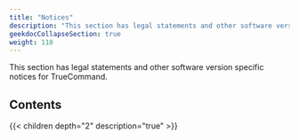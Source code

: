 ```yaml
---
title: "Notices"
description: "This section has legal statements and other software version specific notices for TrueCommand."
geekdocCollapseSection: true
weight: 110
---
```


This section has legal statements and other software version specific notices for TrueCommand.

## Contents

{{< children depth="2" description="true" >}}
